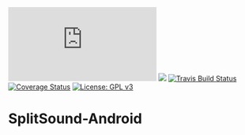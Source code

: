 [![Jenkins Server Status](http://symboxtra.tk/jenkins/status_badge.php)](http://jenkins.symboxtra.tk "Jenkins Server Status")
[![](http://jenkins.symboxtra.tk/buildStatus/icon?job=SplitSound-Android)](http://jenkins.symboxtra.tk/job/SplitSound-Android "Jenkins Build Status")
[![Travis Build Status](https://travis-ci.org/symboxtra/SplitSound-Android.svg?branch=master)](https://travis-ci.org/symboxtra/SplitSound-Android/builds "Travis Build Status (unit tests only)")
[![Coverage Status](https://codecov.io/gh/symboxtra/SplitSound-Android/branch/master/graph/badge.svg)](https://codecov.io/gh/symboxtra/SplitSound-Android)
[![License: GPL v3](https://img.shields.io/badge/License-GPL%20v3-blue.svg)](https://www.opensource.org/licenses/GPL-3.0)

# SplitSound-Android

